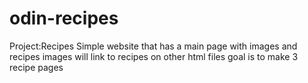 # odin-recipes
Project:Recipes
Simple website that has a main page with images and recipes
images will link to recipes on other html files
goal is to make 3 recipe pages